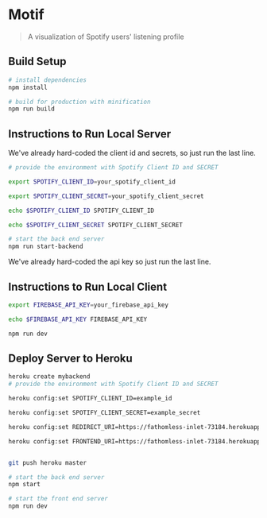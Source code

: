 # Motif

> A visualization of Spotify users' listening profile

## Build Setup

``` bash
# install dependencies
npm install

# build for production with minification
npm run build
```

## Instructions to Run Local Server

We've already hard-coded the client id and secrets, so just run the last line.

``` bash
# provide the environment with Spotify Client ID and SECRET

export SPOTIFY_CLIENT_ID=your_spotify_client_id

export SPOTIFY_CLIENT_SECRET=your_spotify_client_secret

echo $SPOTIFY_CLIENT_ID SPOTIFY_CLIENT_ID

echo $SPOTIFY_CLIENT_SECRET SPOTIFY_CLIENT_SECRET

# start the back end server
npm run start-backend

```

We've already hard-coded the api key so just run the last line.

## Instructions to Run Local Client

``` bash
export FIREBASE_API_KEY=your_firebase_api_key

echo $FIREBASE_API_KEY FIREBASE_API_KEY

npm run dev

```

## Deploy Server to Heroku

``` bash
heroku create mybackend
# provide the environment with Spotify Client ID and SECRET

heroku config:set SPOTIFY_CLIENT_ID=example_id

heroku config:set SPOTIFY_CLIENT_SECRET=example_secret

heroku config:set REDIRECT_URI=https://fathomless-inlet-73184.herokuapp.com/callback

heroku config:set FRONTEND_URI=https://fathomless-inlet-73184.herokuapp.com/


git push heroku master

# start the back end server
npm start

# start the front end server
npm run dev
```
